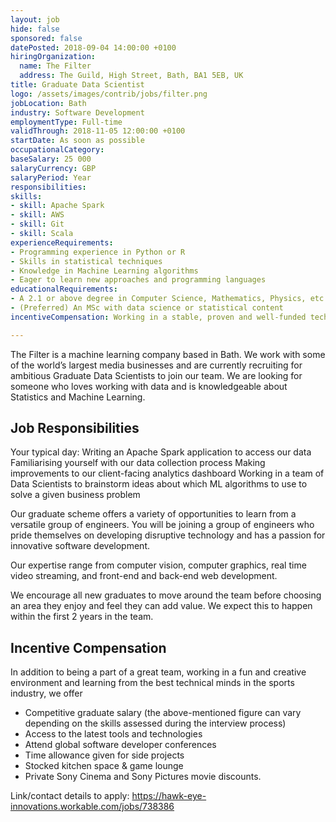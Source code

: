 ```yaml
---
layout: job
hide: false
sponsored: false
datePosted: 2018-09-04 14:00:00 +0100
hiringOrganization:
  name: The Filter
  address: The Guild, High Street, Bath, BA1 5EB, UK
title: Graduate Data Scientist
logo: /assets/images/contrib/jobs/filter.png
jobLocation: Bath
industry: Software Development
employmentType: Full-time
validThrough: 2018-11-05 12:00:00 +0100
startDate: As soon as possible
occupationalCategory:
baseSalary: 25 000
salaryCurrency: GBP
salaryPeriod: Year
responsibilities:
skills:
- skill: Apache Spark
- skill: AWS
- skill: Git
- skill: Scala
experienceRequirements:
- Programming experience in Python or R
- Skills in statistical techniques
- Knowledge in Machine Learning algorithms  
- Eager to learn new approaches and programming languages
educationalRequirements:
- A 2.1 or above degree in Computer Science, Mathematics, Physics, etc
- (Preferred) An MSc with data science or statistical content
incentiveCompensation: Working in a stable, proven and well-funded tech company that still has a start-up mentality. Flexible working hours and a great working environment

---
```


The Filter is a machine learning company based in Bath. We work with some of the world’s largest media businesses and are currently recruiting for ambitious Graduate Data Scientists to join our team. We are looking for someone who loves working with data and is knowledgeable about Statistics and Machine Learning.

## Job Responsibilities
Your typical day:
Writing an Apache Spark application to access our data
Familiarising yourself with our data collection process
Making improvements to our client-facing analytics dashboard
Working in a team of Data Scientists to brainstorm ideas about which ML algorithms to use to solve a given business problem

Our graduate scheme offers a variety of opportunities to learn from a versatile group of engineers. You will be joining a group of engineers who pride themselves on developing disruptive technology and has a passion for innovative software development.

Our expertise range from computer vision, computer graphics, real time video streaming, and front-end and back-end web development.

We encourage all new graduates to move around the team before choosing an area they enjoy and feel they can add value. We expect this to happen within the first 2 years in the team.

## Incentive Compensation

In addition to being a part of a great team, working  in a fun and creative environment and learning from the best technical minds in the sports industry, we offer
- Competitive graduate salary (the above-mentioned figure can vary depending on the skills assessed during the interview process)
- Access to the latest tools and technologies
- Attend global software developer conferences
- Time allowance given for side projects
- Stocked kitchen space & game lounge
- Private Sony Cinema and Sony Pictures movie discounts.

Link/contact details to apply:
https://hawk-eye-innovations.workable.com/jobs/738386
